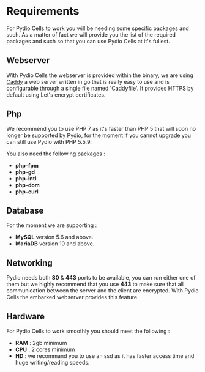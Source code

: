 # Requirements

For Pydio Cells to work you will be needing some specific packages and such.
As a matter of fact we will provide you the list of the required packages and such so that you can use Pydio Cells at it's fullest.

## Webserver

With Pydio Cells the webserver is provided within the binary, we are using [Caddy](https://caddyserver.com/docs) a web server written in go that is really easy to use and is configurable through a single file named 'Caddyfile'. It provides HTTPS by default using Let's encrypt certificates.

## Php

We recommend you to use PHP 7 as it's faster than PHP 5 that will soon no longer be supported by Pydio, for the moment if you cannot upgrade you can still use Pydio with PHP 5.5.9.

You also need the following packages :

* **php-fpm**
* **php-gd**
* **php-intl**
* **php-dom**
* **php-curl**

## Database

For the moment we are supporting :

* **MySQL** version 5.6 and above.
* **MariaDB** version 10 and above.

## Networking

Pydio needs both **80** & **443** ports to be available, you can run either one of them but we highly recommend that you use **443** to make sure that all communication between the server and the client are encrypted. With Pydio Cells the embarked webserver provides this feature.

## Hardware

For Pydio Cells to work smoothly you should meet the following :

* **RAM** : 2gb minimum
* **CPU** : 2 cores minimum
* **HD**  : we recommand you to use an ssd as it has faster access time and huge writing/reading speeds.
